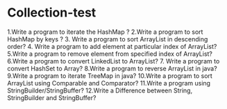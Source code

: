 # Collection-test
1.Write a program to iterate the HashMap ?
2.Write a program to sort HashMap by keys ? 
3. Write a program to sort ArrayList in descending order? 
4. Write a program to add element at particular index of ArrayList?
5.Write a program to remove element from specified index of ArrayList?
6.Write a program to convert LinkedList to ArrayList?
7. Write a program to convert HashSet to Array? 
8.Write a program to reverse ArrayList in java?
9.Write a program to iterate TreeMap in java?
10.Write a program to sort ArrayList using Comparable and Comparator?
11.Write a program using StringBuilder/StringBuffer?
12.Write a Difference between String, StringBuilder and StringBuffer?

